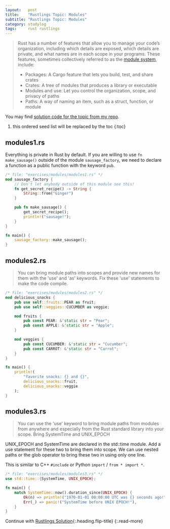 ```yaml
---
layout:   post
title:    "Rustlings Topic: Modules"
subtitle: "Rustlings Topic: Modules"
category: studylog
tags:     rust rustlings
---
```


> Rust has a number of features that allow you to manage your code’s organization, including which details are exposed,
> which details are private, and what names are in each scope in your programs. These features, sometimes collectively
> referred to as the [module system], include:
>
> * Packages: A Cargo feature that lets you build, test, and share crates
> * Crates: A tree of modules that produces a library or executable
> * Modules and use: Let you control the organization, scope, and privacy of paths
> * Paths: A way of naming an item, such as a struct, function, or module

You may find [solution code for the topic from my repo].

[module system]: https://doc.rust-lang.org/book/ch07-00-managing-growing-projects-with-packages-crates-and-modules.html
[solution code for the topic from my repo]: https://github.com/LazyRen/rustlings-solution/tree/main/exercises/modules

<!--more-->

1. this ordered seed list will be replaced by the toc
{:toc}

## modules1.rs

Everything is private in Rust by default. If you are willing to use `fn make_sausage()` outside of the module
`sausage_factory`, we need to declare a function as a public function with the keyword `pub`.

```rust
/* file: "exercises/modules/modules1.rs" */
mod sausage_factory {
    // Don't let anybody outside of this module see this!
    fn get_secret_recipe() -> String {
        String::from("Ginger")
    }

    pub fn make_sausage() {
        get_secret_recipe();
        println!("sausage!");
    }
}

fn main() {
    sausage_factory::make_sausage();
}
```

## modules2.rs

> You can bring module paths into scopes and provide new names for them with the 'use' and 'as' keywords.
> Fix these 'use' statements to make the code compile.

```rust
/* file: "exercises/modules/modules2.rs" */
mod delicious_snacks {
    pub use self::fruits::PEAR as fruit;
    pub use self::veggies::CUCUMBER as veggie;

    mod fruits {
        pub const PEAR: &'static str = "Pear";
        pub const APPLE: &'static str = "Apple";
    }

    mod veggies {
        pub const CUCUMBER: &'static str = "Cucumber";
        pub const CARROT: &'static str = "Carrot";
    }
}

fn main() {
    println!(
        "favorite snacks: {} and {}",
        delicious_snacks::fruit,
        delicious_snacks::veggie
    );
}

```

## modules3.rs

> You can use the 'use' keyword to bring module paths from modules from anywhere and especially from the Rust standard
> library into your scope. Bring SystemTime and UNIX_EPOCH

UNIX_EPOCH and SystemTime are declared in the std::time module. Add a use statement for these two to bring them into
scope. We can use nested paths or the glob operator to bring these two in using only one line.

This is similar to C++ `#include` or Python `import` / `from * import *`.

```rust
/* file: "exercises/modules/modules3.rs" */
use std::time::{SystemTime, UNIX_EPOCH};

fn main() {
    match SystemTime::now().duration_since(UNIX_EPOCH) {
        Ok(n) => println!("1970-01-01 00:00:00 UTC was {} seconds ago!", n.as_secs()),
        Err(_) => panic!("SystemTime before UNIX EPOCH!"),
    }
}
```

Continue with [Rustlings Solution](rustlings){:.heading.flip-title}
{:.read-more}

